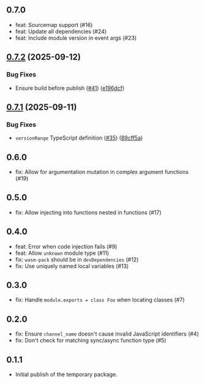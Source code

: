 ## 0.7.0

- feat: Sourcemap support (#16)
- feat: Update all dependencies (#24)
- feat: Include module version in event args (#23)

## [0.7.2](https://github.com/apm-js-collab/orchestrion-js/compare/code-transformer-v0.7.1...code-transformer-v0.7.2) (2025-09-12)


### Bug Fixes

* Ensure build before publish ([#41](https://github.com/apm-js-collab/orchestrion-js/issues/41)) ([e196dcf](https://github.com/apm-js-collab/orchestrion-js/commit/e196dcf02ba0eac36811180f271db7ef1dc789db))

## [0.7.1](https://github.com/apm-js-collab/orchestrion-js/compare/code-transformer-v0.7.0...code-transformer-v0.7.1) (2025-09-11)


### Bug Fixes

* `versionRange` TypeScript definition ([#35](https://github.com/apm-js-collab/orchestrion-js/issues/35)) ([89cff5a](https://github.com/apm-js-collab/orchestrion-js/commit/89cff5a80bc1149c0bf0b930bf785c75b1d6ac2f))

## 0.6.0

- fix: Allow for argumentation mutation in complex argument functions (#19)

## 0.5.0

- fix: Allow injecting into functions nested in functions (#17)

## 0.4.0

- feat: Error when code injection fails (#9)
- feat: Allow `unknown` module type (#11)
- fix: `wasm-pack` should be in `devDependencies` (#12)
- fix: Use uniquely named local variables (#13)

## 0.3.0

- fix: Handle `module.exports = class Foo` when locating classes (#7)

## 0.2.0

- fix: Ensure `channel_name` doesn't cause invalid JavaScript identifiers (#4)
- fix: Don't check for matching sync/async function type (#5)

## 0.1.1

- Initial publish of the temporary package.
